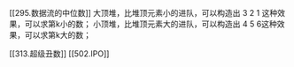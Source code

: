 [[295.数据流的中位数]]
大顶堆，比堆顶元素小的进队，可以构造出 3 2 1 这种效果，可以求第k小的数；
小顶堆，比堆顶元素大的进队，可以构造出 4 5 6这种效果，可以求第k大的数；

[[313.超级丑数]]
[[502.IPO]]